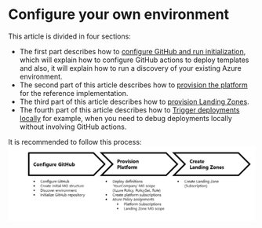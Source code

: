 
# Configure your own environment

This article is divided in four sections:

* The first part describes how to [configure GitHub and run initialization](./Configure-run-initialization.md), which will explain how to configure GitHub actions to deploy templates and also, it will explain how to run a discovery of your existing Azure environment.
* The second part of this article describes how to [provision the platform](./Deploy-platform-infra.md) for the reference implementation.
* The third part of this article describes how to [provision Landing Zones](./Deploy-lz.md).
* The fourth part of this article describes how to [Trigger deployments locally](./Trigger-local-deployment.md) for example, when you need to debug deployments locally without involving GitHub actions.

It is recommended to follow this process:
![Deploy your own environment process](./media/deploy-environment.png)
